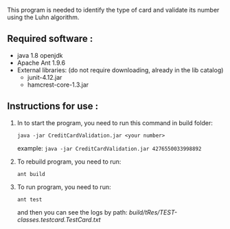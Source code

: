 This program is needed to identify the type of card and validate its number using the Luhn algorithm.

## Required software :
* java 1.8 openjdk
* Apache Ant 1.9.6
* External libraries: (do not require downloading, already in the lib catalog)
    * junit-4.12.jar
    * hamcrest-core-1.3.jar

## Instructions for use :

1. In to start the program, you need to run this command in build folder:

    `java -jar CreditCardValidation.jar <your number>`

    example:
    `java -jar CreditCardValidation.jar 4276550033998892`

2. To rebuild program, you need to run:

    `ant build`

2. To run program, you need to run:

    `ant test`

    and then you can see the logs by path:
    _build/tRes/TEST-classes.testcard.TestCard.txt_
